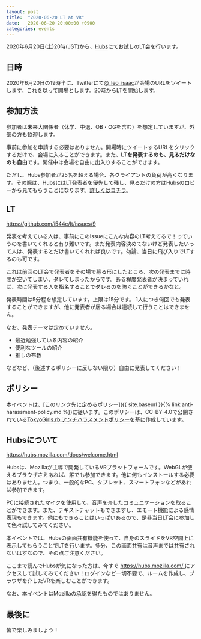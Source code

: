 ```yaml
---
layout: post
title:  "2020-06-20 LT at VR"
date:   2020-06-20 20:00:00 +0900
categories: events
---
```


2020年6月20日(土)20時(JST)から、[Hubs](https://hubs.mozilla.com/)にてお試しのLT会を行います。


## 日時
2020年6月20日の19時半に、Twitterにて[@_leo_isaac](https://twitter.com/_leo_isaac)が会場のURLをツイートします。これを以って開場とします。20時からLTを開始します。


## 参加方法
参加者は未来大関係者（休学、中退、OB・OGを含む）を想定していますが、外部の方も歓迎します。

事前に参加を申請する必要はありません。開場時にツイートするURLをクリックするだけで、会場に入ることができます。また、**LTを発表するのも、見るだけなのも自由**です。開催中は会場を自由に出入りすることができます。

ただし、Hubs参加者が25名を超える場合、各クライアントの負荷が高くなります。その際は、HubsにはLT発表者を優先して残し、見るだけの方はHubsのロビーから見てもらうことになります。[詳しくはコチラ](https://hubs.mozilla.com/docs/hubs-faq.html#what-is-the-capacity-of-a-hubs-room)。


## LT
[ https://github.com/i544c/lt/issues/9 ](https://github.com/i544c/lt/issues/9)

発表を考えている人は、事前にこのIssueにこんな内容のLT考えてるで！っていうのを書いてくれると有り難いです。まだ発表内容決めてないけど発表したいって人は、発表するとだけ書いてくれれば良いです。勿論、当日に飛び入りでLTするのも可です。

これは前回のLT会で発表者をその場で募る形にしたところ、次の発表までに時間が空いてしまい、ダレてしまったからです。ある程度発表者が決まっていれば、次に発表する人を指名することでダレるのを防ぐことができるかなと。

発表時間は5分程を想定しています。上限は15分です。
1人につき何回でも発表することができますが、他に発表者が居る場合は連続して行うことはできません。

なお、発表テーマは定めていません。

- 最近勉強している内容の紹介
- 便利なツールの紹介
- 推しの布教

などなど、（後述するポリシーに反しない限り）自由に発表してください！


## ポリシー
本イベントは、[このリンク先に定めるポリシー]({{ site.baseurl }}{% link anti-harassment-policy.md %})に従います。このポリシーは、CC-BY-4.0で公開されている[TokyoGirls.rb アンチハラスメントポリシー](https://gist.github.com/JunichiIto/7a080f1cfb0ae27ef600c14b94a02db7)を基に作成しています。


## Hubsについて
[ https://hubs.mozilla.com/docs/welcome.html ](https://hubs.mozilla.com/docs/welcome.html)

Hubsは、Mozillaが主導で開発しているVRプラットフォームです。WebGLが使えるブラウザさえあれば、誰でも参加できます。他に何もインストールする必要はありません。つまり、一般的なPC、タブレット、スマートフォンなどがあれば参加できます。

PCに接続されたマイクを使用して、音声を介したコミュニケーションを取ることができます。また、テキストチャットもできますし、エモート機能による感情表現もできます。他にもできることはいっぱいあるので、是非当日LT会に参加して色々試してみてください。

本イベントでは、Hubsの画面共有機能を使って、自身のスライドをVR空間上に表示してもらうことでLTを行います。多分、この画面共有は音声までは共有されないはずなので、その点ご注意ください。

ここまで読んでHubsが気になった方は、今すぐ [ https://hubs.mozilla.com/ ](https://hubs.mozilla.com/) にアクセスして試してみてください！ログインなど一切不要で、ルームを作成し、ブラウザを介したVRを楽しむことができます。

なお、本イベントはMozillaの承認を得たものではありません。


## 最後に
皆で楽しみましょう！
